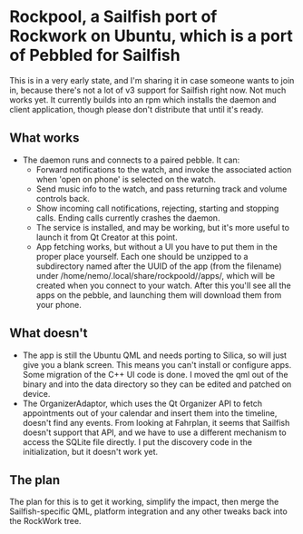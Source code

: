 # Rockpool, a Sailfish port of Rockwork on Ubuntu, which is a port of Pebbled for Sailfish

This is in a very early state, and I'm sharing it in case someone wants to join in, because there's not a lot of v3 support for Sailfish right now. Not much works yet. It currently builds into an rpm which installs the daemon and client application, though please don't distribute that until it's ready.

## What works

* The daemon runs and connects to a paired pebble. It can:
    * Forward notifications to the watch, and invoke the associated action when 'open on phone' is selected on the watch.
    * Send music info to the watch, and pass returning track and volume controls back.
    * Show incoming call notifications, rejecting, starting and stopping calls. Ending calls currently crashes the daemon.
    * The service is installed, and may be working, but it's more useful to launch it from Qt Creator at this point.
    * App fetching works, but without a UI you have to put them in the proper place yourself. Each one should be unzipped to a subdirectory named  after the UUID of the app (from the filename) under /home/nemo/.local/share/rockpoold/<bluetooth addr>/apps/, which will be created when you connect to your watch. After this you'll see all the apps on the pebble, and launching them will download them from your phone.

## What doesn't

* The app is still the Ubuntu QML and needs porting to Silica, so will just give you a blank screen. This means you can't install or configure apps. Some migration of the C++ UI code is done. I moved the qml out of the binary and into the data directory so they can be edited and patched on device.
* The OrganizerAdaptor, which uses the Qt Organizer API to fetch appointments out of your calendar and insert them into the timeline, doesn't find any events. From looking at Fahrplan, it seems that Sailfish doesn't support that API, and we have to use a different mechanism to access the SQLite file directly. I put the discovery code in the initialization, but it doesn't work yet.

## The plan

The plan for this is to get it working, simplify the impact, then merge the Sailfish-specific QML, platform integration and any other tweaks back into the RockWork tree.


